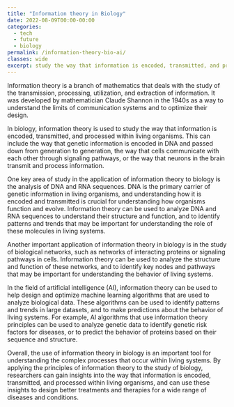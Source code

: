 ```yaml
---
title: "Information theory in Biology"
date: 2022-08-09T00:00-00:00
categories:
  - tech
  - future
  - biology
permalink: /information-theory-bio-ai/
classes: wide
excerpt: study the way that information is encoded, transmitted, and processed within living organisms
---
```


Information theory is a branch of mathematics that deals with the study of the transmission, processing, utilization, and extraction of information. It was developed by mathematician Claude Shannon in the 1940s as a way to understand the limits of communication systems and to optimize their design.

In biology, information theory is used to study the way that information is encoded, transmitted, and processed within living organisms. This can include the way that genetic information is encoded in DNA and passed down from generation to generation, the way that cells communicate with each other through signaling pathways, or the way that neurons in the brain transmit and process information.

One key area of study in the application of information theory to biology is the analysis of DNA and RNA sequences. DNA is the primary carrier of genetic information in living organisms, and understanding how it is encoded and transmitted is crucial for understanding how organisms function and evolve. Information theory can be used to analyze DNA and RNA sequences to understand their structure and function, and to identify patterns and trends that may be important for understanding the role of these molecules in living systems.

Another important application of information theory in biology is in the study of biological networks, such as networks of interacting proteins or signaling pathways in cells. Information theory can be used to analyze the structure and function of these networks, and to identify key nodes and pathways that may be important for understanding the behavior of living systems.

In the field of artificial intelligence (AI), information theory can be used to help design and optimize machine learning algorithms that are used to analyze biological data. These algorithms can be used to identify patterns and trends in large datasets, and to make predictions about the behavior of living systems. For example, AI algorithms that use information theory principles can be used to analyze genetic data to identify genetic risk factors for diseases, or to predict the behavior of proteins based on their sequence and structure.

Overall, the use of information theory in biology is an important tool for understanding the complex processes that occur within living systems. By applying the principles of information theory to the study of biology, researchers can gain insights into the way that information is encoded, transmitted, and processed within living organisms, and can use these insights to design better treatments and therapies for a wide range of diseases and conditions.

